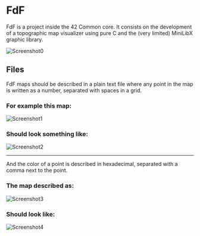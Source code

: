 # FdF
FdF is a project inside the 42 Common core. It consists on the development of a topographic map visualizer using pure C and the (very limited) MiniLibX graphic library.

![Screenshot0](https://github.com/luna7111/fdf/blob/main/images/t1_map_render.png?raw=true "A screenshot of the program rendering a map with a sea and some mountains")

## Files
FdF maps should be described in a plain text file where any point in the map is written as a number, separated with spaces in a grid.
### For example this map:

![Screenshot1](https://github.com/luna7111/fdf/blob/main/images/basic_grid_file_screenshot.png?raw=true "basic_grid.fdf screenshot")

### Should look something like:

![Screenshot2](https://github.com/luna7111/fdf/blob/main/images/basic_grid_render_screenshot.png?raw=true "basic_grid.fdf render screenshot")

---

And the color of a point is described in hexadecimal, separated with a comma next to the point.

### The map described as:

![Screenshot3](https://github.com/luna7111/fdf/blob/main/images/colored_grid_file_screenshot.png?raw=true "colored_grid.fdf screenshot")

### Should look like:

![Screenshot4](https://github.com/luna7111/fdf/blob/main/images/colored_grid_render_screenshot.png?raw=true "colored_grid.fdf render screenshot")
